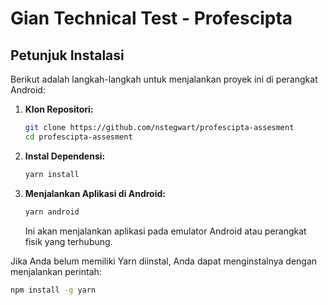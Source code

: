 
# Gian Technical Test - Profescipta

## Petunjuk Instalasi

Berikut adalah langkah-langkah untuk menjalankan proyek ini di perangkat Android:

1. **Klon Repositori:**

   ```bash
   git clone https://github.com/nstegwart/profescipta-assesment
   cd profescipta-assesment
   ```

2. **Instal Dependensi:**

   ```bash
   yarn install
   ```

3. **Menjalankan Aplikasi di Android:**

   ```bash
   yarn android
   ```

   Ini akan menjalankan aplikasi pada emulator Android atau perangkat fisik yang terhubung.

Jika Anda belum memiliki Yarn diinstal, Anda dapat menginstalnya dengan menjalankan perintah:

   ```bash
   npm install -g yarn
   ```
